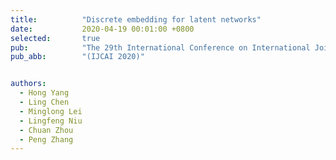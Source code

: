 ```yaml
---
title:          "Discrete embedding for latent networks"
date:           2020-04-19 00:01:00 +0800
selected:       true
pub:            "The 29th International Conference on International Joint Conferences on Artificial Intelligence"
pub_abb:        "(IJCAI 2020)"


authors:
  - Hong Yang
  - Ling Chen
  - Minglong Lei
  - Lingfeng Niu
  - Chuan Zhou
  - Peng Zhang
---
```

